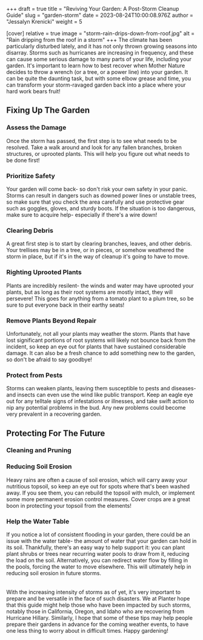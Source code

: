 +++
draft = true
title = "Reviving Your Garden: A Post-Storm Cleanup Guide"
slug = "garden-storm"
date = 2023-08-24T10:00:08.976Z
author = "Jessalyn Krenicki"
weight = 5

[cover]
relative = true
image = "storm-rain-drips-down-from-roof.jpg"
alt = "Rain dripping from the roof in a storm"
+++
The climate has been particularly disturbed lately, and it has not only thrown growing seasons into disarray. Storms such as hurricanes are increasing in frequency, and these can cause some serious damage to many parts of your life, including your garden. It's important to learn how to best recover when Mother Nature decides to throw a wrench (or a tree, or a power line) into your garden. It can be quite the daunting task, but with some elbow grease and time, you can transform your storm-ravaged garden back into a place where your hard work bears fruit!

## Fixing Up The Garden

### Assess the Damage

Once the storm has passed, the first step is to see what needs to be resolved. Take a walk around and look for any fallen branches, broken structures, or uprooted plants. This will help you figure out what needs to be done first!

### Prioritize Safety

Your garden will come back- so don't risk your own safety in your panic. Storms can result in dangers such as downed power lines or unstable trees, so make sure that you check the area carefully and use protective gear such as goggles, gloves, and sturdy boots. If the situation is too dangerous, make sure to acquire help- especially if there's a wire down!

### Clearing Debris

A great first step is to start by clearing branches, leaves, and other debris. Your trellises may be in a tree, or in pieces, or somehow weathered the storm in place, but if it's in the way of cleanup it's going to have to move. 

### Righting Uprooted Plants

Plants are incredibly resilent- the winds and water may have uprooted your plants, but as long as their root systems are mostly intact, they will persevere! This goes for anything from a tomato plant to a plum tree, so be sure to put everyone back in their earthy seats!

### Remove Plants Beyond Repair

Unfortunately, not all your plants may weather the storm. Plants that have lost significant portions of root systems will likely not bounce back from the incident, so keep an eye out for plants that have sustained considerable damage. It can also be a fresh chance to add something new to the garden, so don't be afraid to say goodbye!

### Protect from Pests

Storms can weaken plants, leaving them susceptible to pests and diseases- and insects can even use the wind like public transport. Keep an eagle eye out for any telltale signs of infestations or illnesses, and take swift action to nip any potential problems in the bud. Any new problems could become very prevalent in a recovering garden.

## Protecting For The Future

### Cleaning and Pruning



### Reducing Soil Erosion

Heavy rains are often a cause of soil erosion, which will carry away your nutritious topsoil, so keep an eye out for spots where that's been washed away. If you see them, you can rebuild the topsoil with mulch, or implement some more permanent erosion control measures. Cover crops are a great boon in protecting your topsoil from the elements!

### Help the Water Table

If you notice a lot of consistent flooding in your garden, there could be an issue with the water table- the amount of water that your garden can hold in its soil. Thankfully, there's an easy way to help support it: you can plant plant shrubs or trees near recurring water pools to draw from it, reducing the load on the soil. Alternatively, you can redirect water flow by filling in the pools, forcing the water to move elsewhere. This will ultimately help in reducing soil erosion in future storms.

######    

With the increasing intensity of storms as of yet, it's very important to prepare and be versatile in the face of such disasters. We at Planter hope that this guide might help those who have been impacted by such storms, notably those in California, Oregon, and Idaho who are recovering from Hurricane Hillary. Similarly, I hope that some of these tips may help people prepare their gardens in advance for the coming weather events, to have one less thing to worry about in difficult times. Happy gardening!
